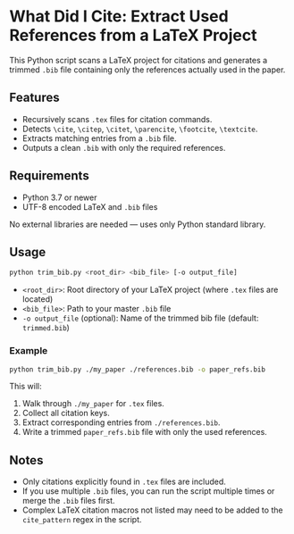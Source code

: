 # What Did I Cite: Extract Used References from a LaTeX Project

This Python script scans a LaTeX project for citations and generates a trimmed `.bib` file containing only the references actually used in the paper.

## Features

- Recursively scans `.tex` files for citation commands.
- Detects `\cite`, `\citep`, `\citet`, `\parencite`, `\footcite`, `\textcite`.
- Extracts matching entries from a `.bib` file.
- Outputs a clean `.bib` with only the required references.

## Requirements

- Python 3.7 or newer
- UTF-8 encoded LaTeX and `.bib` files

No external libraries are needed — uses only Python standard library.

## Usage

```bash
python trim_bib.py <root_dir> <bib_file> [-o output_file]
````

* `<root_dir>`: Root directory of your LaTeX project (where `.tex` files are located)
* `<bib_file>`: Path to your master `.bib` file
* `-o output_file` (optional): Name of the trimmed bib file (default: `trimmed.bib`)

### Example

```bash
python trim_bib.py ./my_paper ./references.bib -o paper_refs.bib
```

This will:

1. Walk through `./my_paper` for `.tex` files.
2. Collect all citation keys.
3. Extract corresponding entries from `./references.bib`.
4. Write a trimmed `paper_refs.bib` file with only the used references.

## Notes

* Only citations explicitly found in `.tex` files are included.
* If you use multiple `.bib` files, you can run the script multiple times or merge the `.bib` files first.
* Complex LaTeX citation macros not listed may need to be added to the `cite_pattern` regex in the script.

